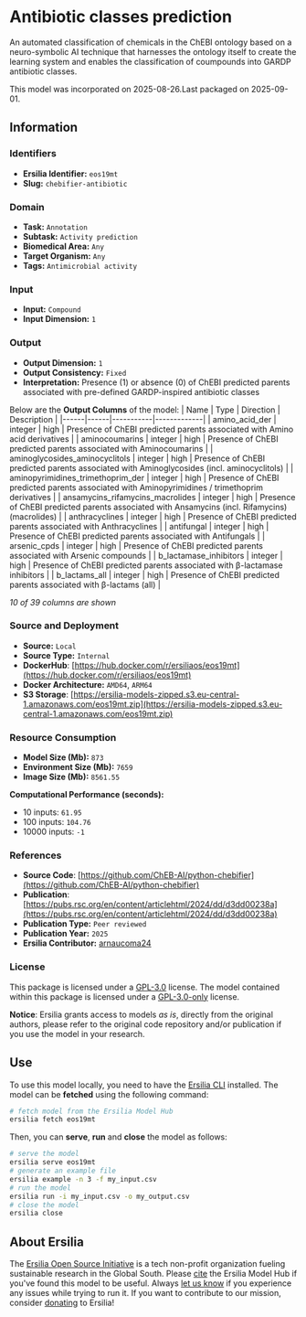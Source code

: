 # Antibiotic classes prediction

An automated classification of chemicals in the ChEBI ontology based on a neuro-symbolic AI technique that harnesses the ontology itself to create the learning system and enables the classification of coumpounds into GARDP antibiotic classes.

This model was incorporated on 2025-08-26.Last packaged on 2025-09-01.

## Information
### Identifiers
- **Ersilia Identifier:** `eos19mt`
- **Slug:** `chebifier-antibiotic`

### Domain
- **Task:** `Annotation`
- **Subtask:** `Activity prediction`
- **Biomedical Area:** `Any`
- **Target Organism:** `Any`
- **Tags:** `Antimicrobial activity`

### Input
- **Input:** `Compound`
- **Input Dimension:** `1`

### Output
- **Output Dimension:** `1`
- **Output Consistency:** `Fixed`
- **Interpretation:** Presence (1) or absence (0) of ChEBI predicted parents associated with pre-defined GARDP-inspired antibiotic classes

Below are the **Output Columns** of the model:
| Name | Type | Direction | Description |
|------|------|-----------|-------------|
| amino_acid_der | integer | high | Presence of ChEBI predicted parents associated with Amino acid derivatives |
| aminocoumarins | integer | high | Presence of ChEBI predicted parents associated with Aminocoumarins |
| aminoglycosides_aminocyclitols | integer | high | Presence of ChEBI predicted parents associated with Aminoglycosides (incl. aminocyclitols) |
| aminopyrimidines_trimethoprim_der | integer | high | Presence of ChEBI predicted parents associated with Aminopyrimidines / trimethoprim derivatives |
| ansamycins_rifamycins_macrolides | integer | high | Presence of ChEBI predicted parents associated with Ansamycins (incl. Rifamycins) (macrolides) |
| anthracyclines | integer | high | Presence of ChEBI predicted parents associated with Anthracyclines |
| antifungal | integer | high | Presence of ChEBI predicted parents associated with Antifungals |
| arsenic_cpds | integer | high | Presence of ChEBI predicted parents associated with Arsenic compounds |
| b_lactamase_inhibitors | integer | high | Presence of ChEBI predicted parents associated with β-lactamase inhibitors |
| b_lactams_all | integer | high | Presence of ChEBI predicted parents associated with β-lactams (all) |

_10 of 39 columns are shown_
### Source and Deployment
- **Source:** `Local`
- **Source Type:** `Internal`
- **DockerHub**: [https://hub.docker.com/r/ersiliaos/eos19mt](https://hub.docker.com/r/ersiliaos/eos19mt)
- **Docker Architecture:** `AMD64`, `ARM64`
- **S3 Storage**: [https://ersilia-models-zipped.s3.eu-central-1.amazonaws.com/eos19mt.zip](https://ersilia-models-zipped.s3.eu-central-1.amazonaws.com/eos19mt.zip)

### Resource Consumption
- **Model Size (Mb):** `873`
- **Environment Size (Mb):** `7659`
- **Image Size (Mb):** `8561.55`

**Computational Performance (seconds):**
- 10 inputs: `61.95`
- 100 inputs: `104.76`
- 10000 inputs: `-1`

### References
- **Source Code**: [https://github.com/ChEB-AI/python-chebifier](https://github.com/ChEB-AI/python-chebifier)
- **Publication**: [https://pubs.rsc.org/en/content/articlehtml/2024/dd/d3dd00238a](https://pubs.rsc.org/en/content/articlehtml/2024/dd/d3dd00238a)
- **Publication Type:** `Peer reviewed`
- **Publication Year:** `2025`
- **Ersilia Contributor:** [arnaucoma24](https://github.com/arnaucoma24)

### License
This package is licensed under a [GPL-3.0](https://github.com/ersilia-os/ersilia/blob/master/LICENSE) license. The model contained within this package is licensed under a [GPL-3.0-only](LICENSE) license.

**Notice**: Ersilia grants access to models _as is_, directly from the original authors, please refer to the original code repository and/or publication if you use the model in your research.


## Use
To use this model locally, you need to have the [Ersilia CLI](https://github.com/ersilia-os/ersilia) installed.
The model can be **fetched** using the following command:
```bash
# fetch model from the Ersilia Model Hub
ersilia fetch eos19mt
```
Then, you can **serve**, **run** and **close** the model as follows:
```bash
# serve the model
ersilia serve eos19mt
# generate an example file
ersilia example -n 3 -f my_input.csv
# run the model
ersilia run -i my_input.csv -o my_output.csv
# close the model
ersilia close
```

## About Ersilia
The [Ersilia Open Source Initiative](https://ersilia.io) is a tech non-profit organization fueling sustainable research in the Global South.
Please [cite](https://github.com/ersilia-os/ersilia/blob/master/CITATION.cff) the Ersilia Model Hub if you've found this model to be useful. Always [let us know](https://github.com/ersilia-os/ersilia/issues) if you experience any issues while trying to run it.
If you want to contribute to our mission, consider [donating](https://www.ersilia.io/donate) to Ersilia!
